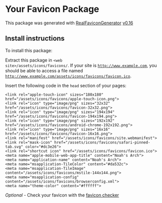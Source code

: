 # Your Favicon Package

This package was generated with [RealFaviconGenerator](https://realfavicongenerator.net/) [v0.16](https://realfavicongenerator.net/change_log#v0.16)

## Install instructions

To install this package:

Extract this package in <code>&lt;web site&gt;/assets/icons/favicons/</code>. If your site is <code>http://www.example.com</code>, you should be able to access a file named <code>http://www.example.com/assets/icons/favicons/favicon.ico</code>.

Insert the following code in the `head` section of your pages:

    <link rel="apple-touch-icon" sizes="180x180" href="/assets/icons/favicons/apple-touch-icon.png">
    <link rel="icon" type="image/png" sizes="32x32" href="/assets/icons/favicons/favicon-32x32.png">
    <link rel="icon" type="image/png" sizes="194x194" href="/assets/icons/favicons/favicon-194x194.png">
    <link rel="icon" type="image/png" sizes="192x192" href="/assets/icons/favicons/android-chrome-192x192.png">
    <link rel="icon" type="image/png" sizes="16x16" href="/assets/icons/favicons/favicon-16x16.png">
    <link rel="manifest" href="/assets/icons/favicons/site.webmanifest">
    <link rel="mask-icon" href="/assets/icons/favicons/safari-pinned-tab.svg" color="#dc3e26">
    <link rel="shortcut icon" href="/assets/icons/favicons/favicon.ico">
    <meta name="apple-mobile-web-app-title" content="Noah's Arch">
    <meta name="application-name" content="Noah's Arch">
    <meta name="msapplication-TileColor" content="#da532c">
    <meta name="msapplication-TileImage" content="/assets/icons/favicons/mstile-144x144.png">
    <meta name="msapplication-config" content="/assets/icons/favicons/browserconfig.xml">
    <meta name="theme-color" content="#ffffff">

*Optional* - Check your favicon with the [favicon checker](https://realfavicongenerator.net/favicon_checker)